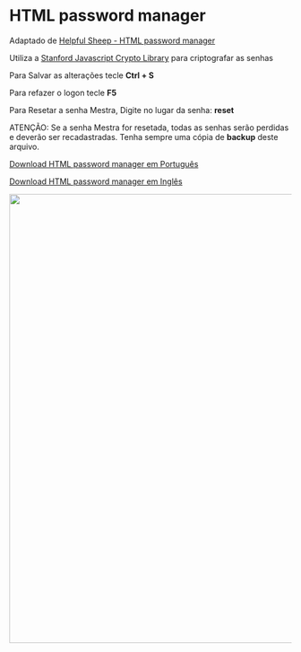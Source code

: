 # HTML password manager

Adaptado de <a href="https://helpfulsheep.com/2012-01-20-html-password-manager/" target="_blank">Helpful Sheep - HTML password manager</a>

Utiliza a <a href="http://bitwiseshiftleft.github.io/sjcl/" target="_blank">Stanford Javascript Crypto Library</a> para criptografar as senhas 

Para Salvar as alterações tecle **Ctrl + S**

Para refazer o logon tecle **F5**

Para Resetar a senha Mestra, Digite no lugar da senha: **reset**

ATENÇÃO: Se a senha Mestra for resetada, todas as senhas serão perdidas e deverão ser recadastradas. Tenha sempre uma cópia de **backup** deste arquivo.

<a href="http://alexandrecvieira.droppages.com/files/accounter-ptbr.html" target="_blank">Download HTML password manager em Português</a>

<a href="http://alexandrecvieira.droppages.com/files/accounter-en.html" target="_blank">Download HTML password manager em Inglês</a>

<img src="http://alexandrecvieira.droppages.com/images/accounter-ptbr-status.png" width="800">

